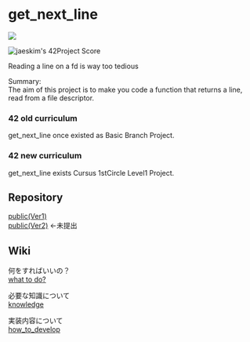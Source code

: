 # get_next_line


[![](https://img.youtube.com/vi/a9_48VPRwqc/0.jpg)](https://www.youtube.com/watch?v=a9_48VPRwqc)


![jaeskim's 42Project Score](https://badge42.herokuapp.com/api/project/mmizuno/get_next_line)  

Reading a line on a fd is way too tedious  

Summary:  
The aim of this project is to make you code a function that returns a line,  
read from a file descriptor.  


### 42 old curriculum

get_next_line once existed as Basic Branch Project.  

### 42 new curriculum

get_next_line exists Cursus 1stCircle Level1 Project.  


## Repository

[public(Ver1)](https://github.com/mznmk/get_next_line)  
[public(Ver2)](https://github.com/mznmk/get_next_line_2) ←未提出  


## Wiki

何をすればいいの？  
[what to do?](./what_to_do.md)  

必要な知識について  
[knowledge](./knowledge.md)  

実装内容について  
[how_to_develop](./how_to_develop.md)  

